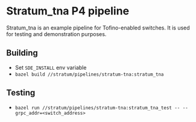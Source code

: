 <!--
Copyright 2021-present Open Networking Foundation

SPDX-License-Identifier: Apache-2.0
-->

# Stratum_tna P4 pipeline

Stratum_tna is an example pipeline for Tofino-enabled switches. It is used for
testing and demonstration purposes.

## Building

- Set `SDE_INSTALL` env variable
- `bazel build //stratum/pipelines/stratum-tna:stratum_tna`

## Testing

- `bazel run //stratum/pipelines/stratum-tna:stratum_tna_test -- --grpc_addr=<switch_address>`
